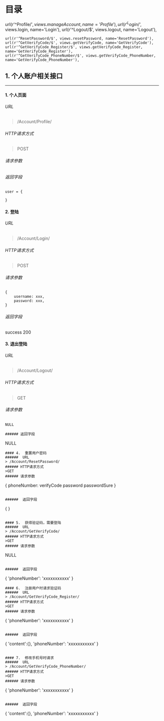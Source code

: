 
# 目录

 url(r'^Profile/$', views.manageAccount, name='Profile'),
    url(r'^Login/$', views.login, name='Login'),
    url(r'^Logout/$', views.logout, name='Logout'),

    url(r'^ResetPassword/$', views.resetPassword, name='ResetPassword'),
    url(r'^GetVerifyCode/$', views.getVerifyCode, name='GetVerifyCode'),
    url(r'^GetVerifyCode_Register/$', views.getVerifyCode_Register, name='GetVerifyCode_Register'),
    url(r'^GetVerifyCode_PhoneNumber/$', views.getVerifyCode_PhoneNumber, name='GetVerifyCode_PhoneNumber'),


## 1.  个人账户相关接口

***
#### 1. 个人页面
######  URL
> /Account/Profile/
###### HTTP请求方式
>POST
###### 请求参数

###### 返回字段
```
user = {

}
```
#### 2.  登陆
###### URL
> /Account/Login/
###### HTTP请求方式
>POST
###### 请求参数
```
{
    username: xxx,
    password: xxx,
}
```

###### 返回字段
success 200
#### 3. 退出登陆
###### URL
> /Account/Logout/
###### HTTP请求方式
>GET
###### 请求参数
```
NULL

###### 返回字段
```
NULL
```
#### 4.  重置用户密码
######  URL
> /Account/ResetPassword/
###### HTTP请求方式
>GET
###### 请求参数
```
{
    phoneNumber:
    verifyCode
    password
    passwordSure
}
```

######  返回字段
```
{
}
```

#### 5.  获得验证码，需要登陆
######  URL
> /Account/GetVerifyCode/
###### HTTP请求方式
>GET
###### 请求参数
```
NULL
```

######  返回字段
```
{
	'phoneNumber': 'xxxxxxxxxxx'
}
```
#### 6.  注册用户时请求验证码
######  URL
> /Account/GetVerifyCode_Register/
###### HTTP请求方式
>GET
###### 请求参数
```
{
	'phoneNumber': 'xxxxxxxxxxx'
}
```

######  返回字段
```
{
	'content':{},
	'phoneNumber': 'xxxxxxxxxxx'
}
```

#### 7.  修改手机号时请求
######  URL
> /Account/GetVerifyCode_PhoneNumber/
###### HTTP请求方式
>GET
###### 请求参数
```
{
	'phoneNumber': 'xxxxxxxxxxx'
}
```

######  返回字段
```
{
	'content':{},
	'phoneNumber': 'xxxxxxxxxxx'
}
```












































































































































































































































































































































































































































































































































